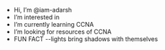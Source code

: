 - Hi, I’m @iam-adarsh
- I’m interested in 
- I’m currently learning CCNA
- I’m looking for resources of CCNA 
- FUN FACT --lights bring shadows with themselves

<!---
iam-adarsh/iam-adarsh is a ✨ special ✨ repository because its `README.md` (this file) appears on your GitHub profile.
You can click the Preview link to take a look at your changes.
--->
